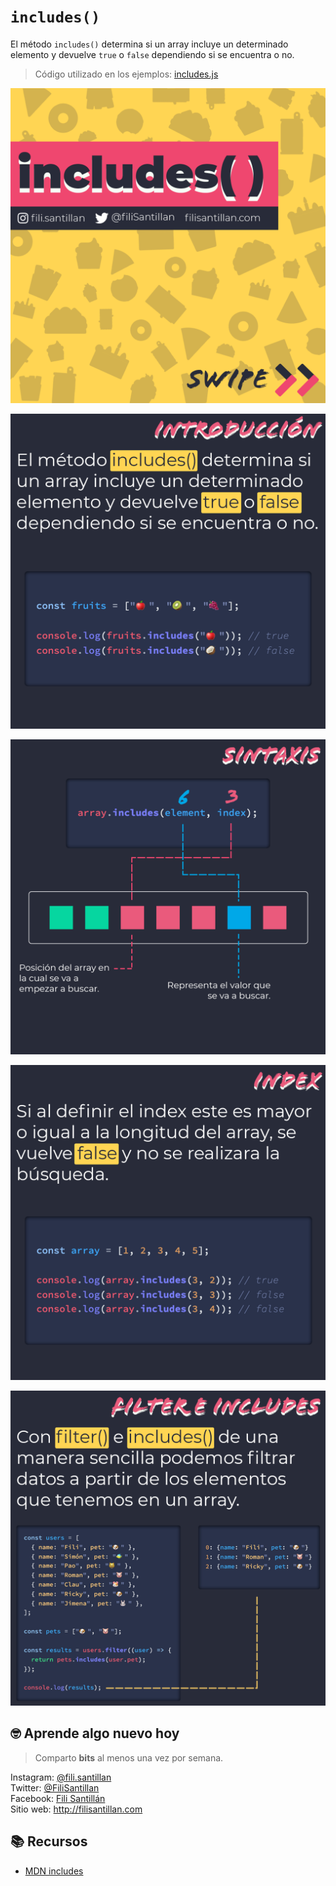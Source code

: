 # `includes()`

El método `includes()` determina si un array incluye un determinado elemento y devuelve `true` o `false` dependiendo si se encuentra o no.

> Código utilizado en los ejemplos: [includes.js](/BitSnack/includes/includes.js)

![includes-01](./includes-01.png)

![includes-02](./includes-02.png)

![includes-03](./includes-03.png)

![includes-04](./includes-04.png)

![includes-04](./includes-05.png)

## 🤓 Aprende algo nuevo hoy

> Comparto **bits** al menos una vez por semana.

Instagram: [@fili.santillan](https://www.instagram.com/fili.santillan/)  
Twitter: [@FiliSantillan](https://twitter.com/FiliSantillan)  
Facebook: [Fili Santillán](https://www.facebook.com/FiliSantillan96/)  
Sitio web: http://filisantillan.com  

## 📚 Recursos

- [MDN includes](https://developer.mozilla.org/es/docs/Web/JavaScript/Referencia/Objetos_globales/Array/includes)